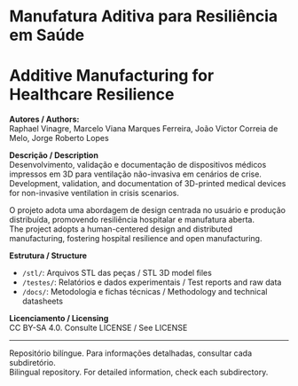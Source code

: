 # Manufatura Aditiva para Resiliência em Saúde  
# Additive Manufacturing for Healthcare Resilience

**Autores / Authors:**  
Raphael Vinagre, Marcelo Viana Marques Ferreira, João Victor Correia de Melo, Jorge Roberto Lopes

**Descrição / Description**  
Desenvolvimento, validação e documentação de dispositivos médicos impressos em 3D para ventilação não-invasiva em cenários de crise.  
Development, validation, and documentation of 3D-printed medical devices for non-invasive ventilation in crisis scenarios.

O projeto adota uma abordagem de design centrada no usuário e produção distribuída, promovendo resiliência hospitalar e manufatura aberta.  
The project adopts a human-centered design and distributed manufacturing, fostering hospital resilience and open manufacturing.

**Estrutura / Structure**
- `/stl/`: Arquivos STL das peças / STL 3D model files
- `/testes/`: Relatórios e dados experimentais / Test reports and raw data
- `/docs/`: Metodologia e fichas técnicas / Methodology and technical datasheets

**Licenciamento / Licensing**  
CC BY-SA 4.0. Consulte LICENSE / See LICENSE

---

Repositório bilíngue. Para informações detalhadas, consultar cada subdiretório.  
Bilingual repository. For detailed information, check each subdirectory.
